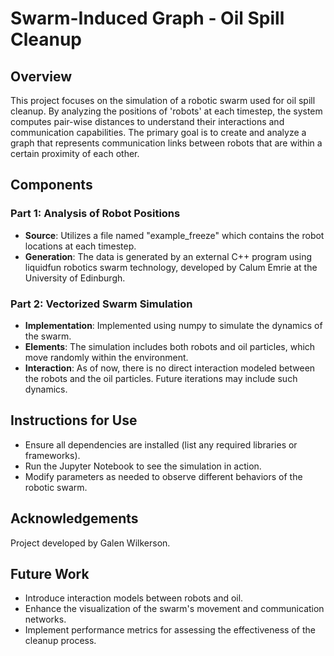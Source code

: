 # Swarm-Induced Graph - Oil Spill Cleanup

## Overview
This project focuses on the simulation of a robotic swarm used for oil spill cleanup. By analyzing the positions of 'robots' at each timestep, the system computes pair-wise distances to understand their interactions and communication capabilities. The primary goal is to create and analyze a graph that represents communication links between robots that are within a certain proximity of each other.

## Components

### Part 1: Analysis of Robot Positions
- **Source**: Utilizes a file named "example_freeze" which contains the robot locations at each timestep.
- **Generation**: The data is generated by an external C++ program using liquidfun robotics swarm technology, developed by Calum Emrie at the University of Edinburgh.

### Part 2: Vectorized Swarm Simulation
- **Implementation**: Implemented using numpy to simulate the dynamics of the swarm.
- **Elements**: The simulation includes both robots and oil particles, which move randomly within the environment.
- **Interaction**: As of now, there is no direct interaction modeled between the robots and the oil particles. Future iterations may include such dynamics.

## Instructions for Use
- Ensure all dependencies are installed (list any required libraries or frameworks).
- Run the Jupyter Notebook to see the simulation in action.
- Modify parameters as needed to observe different behaviors of the robotic swarm.

## Acknowledgements
Project developed by Galen Wilkerson.

## Future Work
- Introduce interaction models between robots and oil.
- Enhance the visualization of the swarm's movement and communication networks.
- Implement performance metrics for assessing the effectiveness of the cleanup process.
